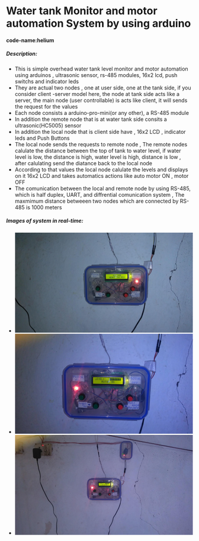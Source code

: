 # Water tank Monitor and motor automation System by using arduino
#### code-name:helium
##### Description:
  - This is simple overhead water tank level monitor and motor automation using arduinos , ultrasonic sensor, rs-485 modules, 16x2 lcd, push switchs and indicator leds
  - They are actual two nodes , one at user side, one at the tank side, if you consider client -server model here, the node at tank side acts like a server, the main node (user controllable) is acts like client, it will sends the request for the values
  - Each node consists a arduino-pro-mini(or any other), a RS-485 module
  - In addition the remote node that is at water tank side consits a ultrasonic(HC5005) sensor 
  - In addition the local node that is client side have , 16x2 LCD , indicator leds and Push Buttons
  - The local node sends the requests to remote node , The remote nodes calulate the distance between the top of tank to water level, if water level is low, the distance is high, water level is high, distance is low , after calulating  send the diatance back to the local node 
  - According to that values the local node calulate the levels and displays on it 16x2 LCD and takes automatics actions like auto motor ON , motor OFF
  - The comunication between the local and remote node by using RS-485, which is half duplex, UART, and diffrential comunication system , The maxmimum distance betweeen two nodes which are connected by RS-485 is 1000 meters
  
##### Images of system in real-time:
  - ![Image of system](res/1.jpg)
  - ![Image of system](res/2.jpg)
  - ![Image of system](res/3.jpg)